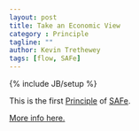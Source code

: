 ```yaml
---
layout: post
title: Take an Economic View
category : Principle
tagline: ""
author: Kevin Trethewey
tags: [flow, SAFe]
---
```

{% include JB/setup %}

This is the first [Principle](/principles.html) of [SAFe](/Archetype/SAFe/).

[More info here.](http://scaledagileframework.com/take-an-economic-view/)

